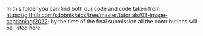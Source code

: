 In this folder you can find both our code and code taken from https://github.com/sdobnik/aics/tree/master/tutorials/03-image-captioning/2022; by the time of the final submission all the contributions will be listed here.
